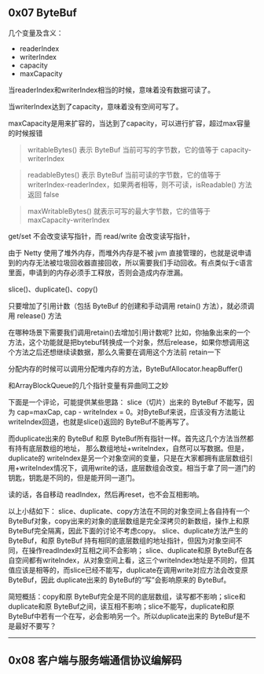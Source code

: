 ## 0x07 ByteBuf
几个变量及含义：
- readerIndex
- writerIndex
- capacity
- maxCapacity

当readerIndex和writerIndex相当的时候，意味着没有数据可读了。

当writerIndex达到了capacity，意味着没有空间可写了。

maxCapacity是用来扩容的，当达到了capacity，可以进行扩容，超过max容量的时候报错

> writableBytes() 表示 ByteBuf 当前可写的字节数，它的值等于 capacity-writerIndex

> readableBytes() 表示 ByteBuf 当前可读的字节数，它的值等于 writerIndex-readerIndex，如果两者相等，则不可读，isReadable() 方法返回 false

> maxWritableBytes() 就表示可写的最大字节数，它的值等于 maxCapacity-writerIndex

get/set 不会改变读写指针，而 read/write 会改变读写指针，

由于 Netty 使用了堆外内存，而堆外内存是不被 jvm 直接管理的，也就是说申请到的内存无法被垃圾回收器直接回收，所以需要我们手动回收。有点类似于c语言里面，申请到的内存必须手工释放，否则会造成内存泄漏。

slice()、duplicate()、copy() 

只要增加了引用计数（包括 ByteBuf 的创建和手动调用 retain() 方法），就必须调用 release() 方法

在哪种场景下需要我们调用retain()去增加引用计数呢?
比如，你抽象出来的一个方法，这个功能就是把bytebuf转换成一个对象，然后release，如果你想调用这个方法之后还想继续读数据，那么久需要在调用这个方法前 retain一下

分配内存的时候可以调用分配堆内存的方法，ByteBufAllocator.heapBuffer()

和ArrayBlockQueue的几个指针变量有异曲同工之妙

下面是一个评论，可能提供某些思路：
slice（切片）出来的 ByteBuf 不能写，因为 cap=maxCap, cap - writeIndex = 0。对ByteBuf来说，应该没有方法能让 writeIndex回退，也就是slice()返回的 ByteBuf不能再写了。

而duplicate出来的 ByteBuf 和原 ByteBuf所有指针一样。首先这几个方法当然都有持有底层数组的地址， 那么数组地址+writeIndex，自然可以写数据。但是，duplicate的 writeIndex是另一个对象空间的变量，只是在大家都拥有底层数组引用+writeIndex情况下，调用write的话，底层数组会改变。相当于拿了同一道门的钥匙，钥匙是不同的，但是能开同一道门。

读的话，各自移动 readIndex，然后再reset，也不会互相影响。

以上小结如下：
slice、duplicate、copy方法在不同的对象空间上各自持有一个ByteBuf对象，copy出来的对象的底层数组是完全深拷贝的新数组，操作上和原 ByteBuf完全隔离，因此下面的讨论不考虑copy。
slice、duplicate方法产生的 ByteBuf，和原 ByteBuf 持有相同的底层数组的地址指针，但因为对象空间不同，在操作readIndex时互相之间不会影响； slice、duplicate和原 ByteBuf在各自空间都有writeIndex，从对象空间上看，这三个writeIndex地址是不同的，但其值应该是相等的，而slice已经不能写，duplicate在调用write对应方法会改变原 ByteBuf，因此 duplicate出来的 ByteBuf的“写”会影响原来的 ByteBuf。

简短概括：copy和原 ByteBuf完全是不同的底层数组，读写都不影响；slice和duplicate和原 ByteBuf之间，读互相不影响；slice不能写，duplicate和原 ByteBuf中若有一个在写，必会影响另一个。所以duplicate出来的 ByteBuf是不是最好不要写？

---
## 0x08 客户端与服务端通信协议编解码

